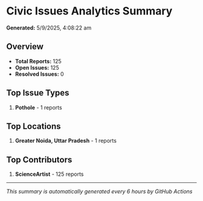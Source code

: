 #  Civic Issues Analytics Summary

**Generated:** 5/9/2025, 4:08:22 am

##  Overview
- **Total Reports:** 125
- **Open Issues:** 125
- **Resolved Issues:** 0

##  Top Issue Types
1. **Pothole** - 1 reports

##  Top Locations
1. **Greater Noida, Uttar Pradesh** - 1 reports

##  Top Contributors
1. **ScienceArtist** - 125 reports

---
*This summary is automatically generated every 6 hours by GitHub Actions*
